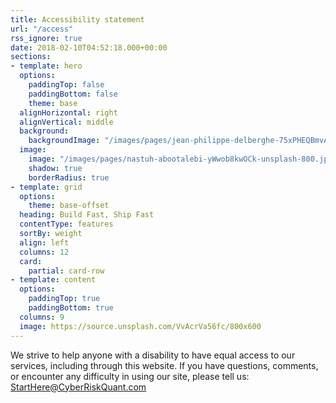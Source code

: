 ```yaml
---
title: Accessibility statement
url: "/access"
rss_ignore: true
date: 2018-02-10T04:52:18.000+00:00
sections:
- template: hero
  options:
    paddingTop: false
    paddingBottom: false
    theme: base
  alignHorizontal: right
  alignVertical: middle
  background:
    backgroundImage: "/images/pages/jean-philippe-delberghe-75xPHEQBmvA-unsplash-3000.jpg"
  image:
    image: "/images/pages/nastuh-abootalebi-yWwob8kwOCk-unsplash-800.jpg"
    shadow: true
    borderRadius: true
- template: grid
  options:
    theme: base-offset
  heading: Build Fast, Ship Fast
  contentType: features
  sortBy: weight
  align: left
  columns: 12
  card:
    partial: card-row
- template: content
  options:
    paddingTop: true
    paddingBottom: true
  columns: 9
  image: https://source.unsplash.com/VvAcrVa56fc/800x600
---
```


We strive to help anyone with a disability to have equal access to our services, including through this website. If you have questions, comments, or encounter any difficulty in using our site, please tell us: 
StartHere@CyberRiskQuant.com
